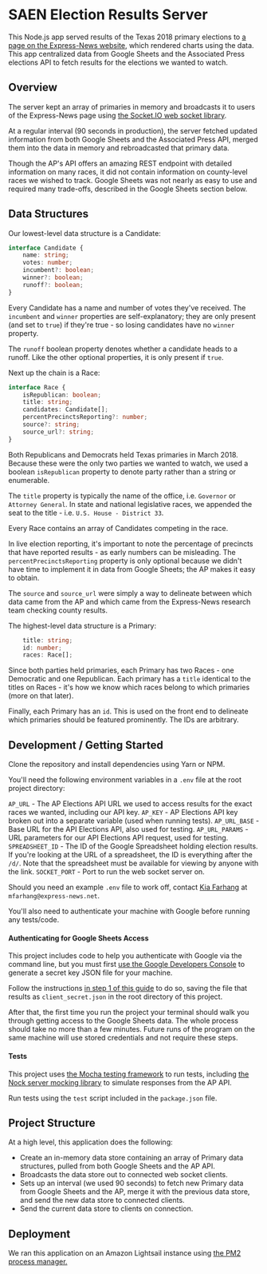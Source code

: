 # SAEN Election Results Server #

This Node.js app served results of the Texas 2018 primary elections to [a page on the Express-News website](https://www.expressnews.com/2018-primary-results/), which rendered charts using the data. This app centralized data from Google Sheets and the Associated Press elections API to fetch results for the elections we wanted to watch.

## Overview ##

The server kept an array of primaries in memory and broadcasts it to users of the Express-News page using [the Socket.IO web socket library](https://github.com/socketio/socket.io).

At a regular interval (90 seconds in production), the server fetched updated information from both Google Sheets and the Associated Press API, merged them into the data in memory and rebroadcasted that primary data.

Though the AP's API offers an amazing REST endpoint with detailed information on many races, it did not contain information on county-level races we wished to track. Google Sheets was not nearly as easy to use and required many trade-offs, described in the Google Sheets section below.

## Data Structures ##

Our lowest-level data structure is a Candidate:

```typescript
interface Candidate {
    name: string;
    votes: number;
    incumbent?: boolean;
    winner?: boolean;
    runoff?: boolean;
}
```

Every Candidate has a name and number of votes they've received. The `incumbent` and `winner` properties are self-explanatory; they are only present (and set to `true`) if they're true - so losing candidates have no `winner` property.

The `runoff` boolean property denotes whether a candidate heads to a runoff. Like the other optional properties, it is only present if `true`.

Next up the chain is a Race:

```typescript
interface Race {
    isRepublican: boolean;
    title: string;
    candidates: Candidate[];
    percentPrecinctsReporting?: number;
    source?: string;
    source_url?: string;
}
```

Both Republicans and Democrats held Texas primaries in March 2018. Because these were the only two parties we wanted to watch, we used a boolean `isRepublican` property to denote party rather than a string or enumerable.

The `title` property is typically the name of the office, i.e. `Governor` or `Attorney General`. In state and national legislative races, we appended the seat to the title - i.e. `U.S. House - District 33`.

Every Race contains an array of Candidates competing in the race.

In live election reporting, it's important to note the percentage of precincts that have reported results - as early numbers can be misleading. The `percentPrecinctsReporting` property is only optional because we didn't have time to implement it in data from Google Sheets; the AP makes it easy to obtain.

The `source` and `source_url` were simply a way to delineate between which data came from the AP and which came from the Express-News research team checking county results.

The highest-level data structure is a Primary:

```typescript
    title: string;
    id: number;
    races: Race[];
```

Since both parties held primaries, each Primary has two Races - one Democratic and one Republican. Each primary has a `title` identical to the titles on Races - it's how we know which races belong to which primaries (more on that later).

Finally, each Primary has an `id`. This is used on the front end to delineate which primaries should be featured prominently. The IDs are arbitrary.

## Development / Getting Started ##

Clone the repository and install dependencies using Yarn or NPM.

You'll need the following environment variables in a `.env` file at the root project directory:

`AP_URL` - The AP Elections API URL we used to access results for the exact races we wanted, including our API key.
`AP_KEY` - AP Elections API key broken out into a separate variable (used when running tests).
`AP_URL_BASE` - Base URL for the API Elections API, also used for testing.
`AP_URL_PARAMS` - URL parameters for our API Elections API request, used for testing.
`SPREADSHEET_ID` - The ID of the Google Spreadsheet holding election results. If you're looking at the URL of a spreadsheet, the ID is everything after the `/d/`. Note that the spreadsheet must be available for viewing by anyone with the link.
`SOCKET_PORT` - Port to run the web socket server on.

Should you need an example `.env` file to work off, contact [Kia Farhang](https://github.com/KiaFarhang) at `mfarhang@express-news.net`.

You'll also need to authenticate your machine with Google before running any tests/code.

#### Authenticating for Google Sheets Access ####

This project includes code to help you authenticate with Google via the command line, but you must first [use the Google Developers Console](https://console.developers.google.com) to generate a secret key JSON file for your machine.

Follow the instructions [in step 1 of this guide](https://developers.google.com/sheets/api/quickstart/nodejs) to do so, saving the file that results as `client_secret.json` in the root directory of this project.

After that, the first time you run the project your terminal should walk you through getting access to the Google Sheets data. The whole process should take no more than a few minutes. Future runs of the program on the same machine will use stored credentials and not require these steps.

#### Tests ####

This project uses [the Mocha testing framework](https://mochajs.org/) to run tests, including [the Nock server mocking library](https://github.com/node-nock/nock) to simulate responses from the AP API.

Run tests using the `test` script included in the `package.json` file.

## Project Structure ##

At a high level, this application does the following:

- Create an in-memory data store containing an array of Primary data structures, pulled from both Google Sheets and the AP API.
- Broadcasts the data store out to connected web socket clients.
- Sets up an interval (we used 90 seconds) to fetch new Primary data from Google Sheets and the AP, merge it with the previous data store, and send the new data store to connected clients.
- Send the current data store to clients on connection.

## Deployment ##

We ran this application on an Amazon Lightsail instance using [the PM2 process manager.](http://pm2.keymetrics.io/)